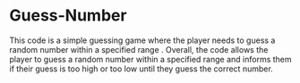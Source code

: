 # Guess-Number
This code is a simple guessing game where the player needs to guess a random number within a specified range . Overall, the code allows the player to guess a random number within a specified range and informs them if their guess is too high or too low until they guess the correct number.
